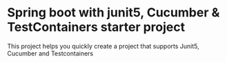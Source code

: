 # Spring boot with junit5, Cucumber & TestContainers starter project

This project helps you quickly create a project that supports Junit5, Cucumber and Testcontainers